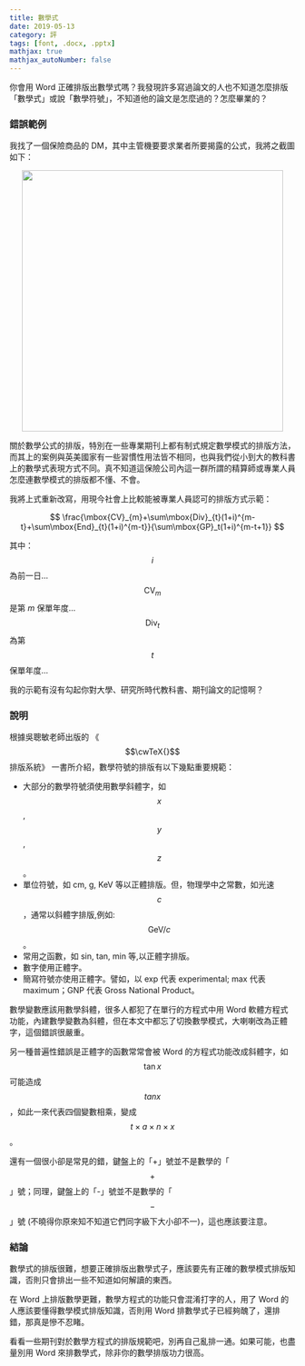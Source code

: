 ```yaml
---
title: 數學式
date: 2019-05-13
category: 評
tags: [font, .docx, .pptx]
mathjax: true
mathjax_autoNumber: false
---
```


你會用 Word 正確排版出數學式嗎？我發現許多寫過論文的人也不知道怎麼排版「數學式」或說「數學符號」，不知道他的論文是怎麼過的？怎麼畢業的？


<!--more-->

### 錯誤範例

我找了一個保險商品的 DM，其中主管機要要求業者所要揭露的公式，我將之截圖如下：

<img src="/blog/assets/images/2019/math.jpg" style="display:block;margin:auto;width:460px"/>

關於數學公式的排版，特別在一些專業期刊上都有制式規定數學模式的排版方法，而其上的案例與英美國家有一些習慣性用法皆不相同，也與我們從小到大的教科書上的數學式表現方式不同。真不知道這保險公司內這一群所謂的精算師或專業人員怎麼連數學模式的排版都不懂、不會。

我將上式重新改寫，用現今社會上比較能被專業人員認可的排版方式示範：

$$
\frac{\mbox{CV}_{m}+\sum\mbox{Div}_{t}(1+i)^{m-t}+\sum\mbox{End}_{t}(1+i)^{m-t}}{\sum\mbox{GP}_t(1+i)^{m-t+1}}
$$

其中：<br />
$$i$$ 為前一日...<br />
$$\mbox{CV}_m$$ 是第 $m$ 保單年度...<br />
$$\mbox{Div}_t$$ 為第 $$t$$ 保單年度...

我的示範有沒有勾起你對大學、研究所時代教科書、期刊論文的記憶啊？

### 說明
根據吳聰敏老師出版的 《$$\cwTeX{}$$ 排版系統》 一書所介紹，數學符號的排版有以下幾點重要規範：
- 大部分的數學符號須使用數學斜體字，如 $$x$$, $$y$$, $$z$$。
- 單位符號，如 cm, g, KeV 等以正體排版。但，物理學中之常數，如光速 $$c$$，通常以斜體字排版,例如: $$\mbox{GeV}/c$$。
- 常用之函數，如 sin, tan, min 等,以正體字排版。
- 數字使用正體字。
- 簡寫符號亦使用正體字。譬如，以 exp 代表 experimental; max 代表 maximum；GNP 代表 Gross National Product。

數學變數應該用數學斜體，很多人都犯了在單行的方程式中用 Word 軟體方程式功能，內建數學變數為斜體，但在本文中都忘了切換數學模式，大喇喇改為正體字，這個錯誤很嚴重。

另一種普遍性錯誤是正體字的函數常常會被 Word 的方程式功能改成斜體字，如 $$\tan x$$ 可能造成 $$tan x$$，如此一來代表四個變數相乘，變成 $$t\times a\times n\times x$$。

還有一個很小卻是常見的錯，鍵盤上的「+」號並不是數學的「$$+$$」號；同理，鍵盤上的「-」號並不是數學的「$$-$$」號 (不曉得你原來知不知道它們同字級下大小卻不一)，這也應該要注意。


### 結論
數學式的排版很難，想要正確排版出數學式子，應該要先有正確的數學模式排版知識，否則只會排出一些不知道如何解讀的東西。

在 Word 上排版數學更難，數學方程式的功能只會混淆打字的人，用了 Word 的人應該要懂得數學模式排版知識，否則用 Word 排數學式子已經夠醜了，還排錯，那真是慘不忍睹。

看看一些期刊對於數學方程式的排版規範吧，別再自己亂排一通。如果可能，也盡量別用 Word 來排數學式，除非你的數學排版功力很高。



